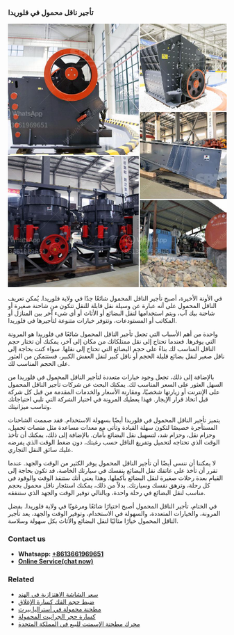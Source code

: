 <h3>تأجير ناقل محمول في فلوريدا</h3><img src='1701850623.jpg' alt=''><p>في الأونة الأخيرة، أصبح تأجير الناقل المحمول شائعًا جدًا في ولاية فلوريدا. يُمكن تعريف الناقل المحمول على أنه عبارة عن وسيلة نقل قابلة للنقل تتكون من شاحنة صغيرة أو شاحنة بيك آب، ويتم استخدامها لنقل البضائع أو الأثاث أو أي شيء آخر بين المنازل أو المكاتب أو المستودعات، وتتوفر خيارات متنوعة لتأجيرها في فلوريدا.</p><p>واحدة من أهم الأسباب التي تجعل تأجير الناقل المحمول شائعًا في فلوريدا هو المرونة التي يوفرها. فعندما تحتاج إلى نقل ممتلكاتك من مكان إلى آخر، يمكنك أن تختار حجم الناقل المناسب لك بناءً على حجم البضائع التي تحتاج إلى نقلها. سواء كنت بحاجة إلى ناقل صغير لنقل بضائع قليلة الحجم أو ناقل كبير لنقل العفش الكبير، فستتمكن من العثور على الحجم المناسب لك.</p><p>بالإضافة إلى ذلك، تجعل وجود خيارات متعددة لتأجير الناقل المحمول في فلوريدا من السهل العثور على السعر المناسب لك. يمكنك البحث عن شركات تأجير الناقل المحمول على الإنترنت أو زيارتها شخصيًا، ومقارنة الأسعار والخدمات المقدمة من قبل كل شركة قبل اتخاذ قرار الإيجار. فهذا يعطيك المرونة في اختيار الشركة التي تلبي احتياجاتك وتناسب ميزانيتك.</p><p>يتميز تأجير الناقل المحمول في فلوريدا أيضًا بسهولة الاستخدام. فقد صممت الشاحنات المستأجرة خصيصًا لتكون سهلة القيادة وتأتي مع معدات مساعدة مثل منصات تحميل، وحزام نقل، وحزام شد، لتسهيل نقل البضائع بأمان. بالإضافة إلى ذلك، يمكنك أن تأخذ الوقت الذي تحتاجه لتحميل وتفريغ الناقل حسب رغبتك، دون ضغط الوقت الذي يفرضه عليك سائق النقل التجاري.</p><p>لا يمكننا أن ننسى أيضًا أن تأجير الناقل المحمول يوفر الكثير من الوقت والجهد. عندما تقرر أن تأخذ على عاتقك نقل البضائع بنفسك في سيارتك الخاصة، قد تكون بحاجة إلى القيام بعدة رحلات صغيرة لنقل البضائع بأكملها. وهذا يعني أنك ستنفذ الوقت والوقود في كل رحلة، وترهق نفسك وسيارتك. بدلاً من ذلك، يمكنك استئجار ناقل محمول بحجم مناسب لنقل البضائع في رحلة واحدة، وبالتالي توفير الوقت والجهد الذي ستنفقه.</p><p>في الختام، تأجير الناقل المحمول أصبح اختيارًا شائعًا ومرغوبًا في ولاية فلوريدا. بفضل المرونة، والخيارات المتعددة، والسهولة في الاستخدام، وتوفير الوقت والجهد، يعد تأجير الناقل المحمول خيارًا مثاليًا لنقل البضائع والأثاث بكل سهولة وسلاسة.</p><h3>Contact us</h3><ul><li><strong>Whatsapp:&nbsp;<a href="https://wa.me/8613661969651">+8613661969651</a></strong></li><li><a href="https://swt.shibang-china.com/?git&amp;zhl&amp;تأجير ناقل محمول في فلوريدا"><strong>Online Service(chat now)</strong></a></li></ul><h3>Related</h3><ul><li><a href='سعر الشاشة الاهتزازية في الهند.md'>سعر الشاشة الاهتزازية في الهند</a></li><li><a href='ضبط حجم الفك كسارة الإغلاق.md'>ضبط حجم الفك كسارة الإغلاق</a></li><li><a href='مطحنة محمولة في أستراليا بيرث.md'>مطحنة محمولة في أستراليا بيرث</a></li><li><a href='كسارة حجر الجرانيت المحمولة.md'>كسارة حجر الجرانيت المحمولة</a></li><li><a href='محرك مطحنة الإسمنت للبيع في المملكة المتحدة.md'>محرك مطحنة الإسمنت للبيع في المملكة المتحدة</a></li></ul>